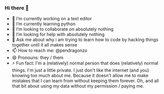 ### Hi there 👋

<!--
**pendragonzo/pendragonzo** is a ✨ _special_ ✨ repository because its `README.md` (this file) appears on your GitHub profile. 

Here are some ideas to get you started: -->

- 🔭 I’m currently working on a text editor
- 🌱 I’m currently learning python
- 👯 I’m looking to collaborate on absolutely nothing
- 🤔 I’m looking for help with absolutely nothing
- 💬 Ask me about why i am trying to learn how to code by hacking things together until it all makes sense
- 📫 How to reach me: @pendragonzo
- 😄 Pronouns: they / them
- ⚡ Fun fact: I'm a (relatively) normal person that does (relatively) normal things. I'm just a little private. I just don't like the internet (and you) knowing too much about me. Because it doesn't allow me to make mistakes that I can learn from without keeping them forever. Oh, and all that bit about using my data without my permission / paying me.
